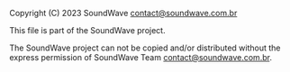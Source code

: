 Copyright (C) 2023 SoundWave <contact@soundwave.com.br>

This file is part of the SoundWave project.

The SoundWave project can not be copied and/or distributed without the express
permission of SoundWave Team <contact@soundwave.com.br>.
